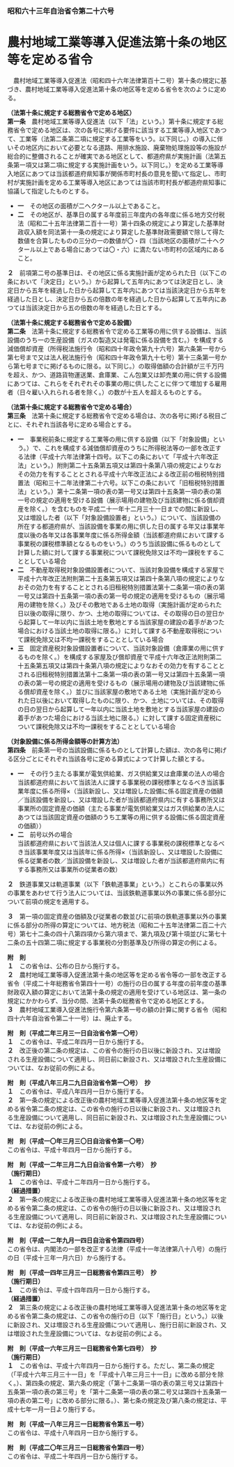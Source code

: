 ### 昭和六十三年自治省令第二十六号  
# 農村地域工業等導入促進法第十条の地区等を定める省令  
　農村地域工業等導入促進法（昭和四十六年法律第百十二号）第十条の規定に基づき、農村地域工業等導入促進法第十条の地区等を定める省令を次のように定める。  
  
**（法第十条に規定する総務省令で定める地区）**  
**第一条**　農村地域工業等導入促進法（以下「法」という。）第十条に規定する総務省令で定める地区は、次の各号に掲げる要件に該当する工業等導入地区であつて、工業等（法第二条第二項に規定する工業等をいう。以下同じ。）の導入に伴いその地区内において必要となる道路、用排水施設、廃棄物処理施設等の施設が総合的に整備されることが確実である地区として、都道府県が実施計画（法第五条第一項又は第二項に規定する実施計画をいう。以下同じ。）を定める工業等導入地区にあつては当該都道府県知事が関係市町村長の意見を聞いて指定し、市町村が実施計画を定める工業等導入地区にあつては当該市町村長が都道府県知事に協議して指定したものとする。  
* **一**　その地区の面積が二ヘクタール以上であること。  
* **二**　その地区が、基準日の属する年度前三年度内の各年度に係る地方交付税法（昭和二十五年法律第二百十一号）第十四条の規定により算定した基準財政収入額を同法第十一条の規定により算定した基準財政需要額で除して得た数値を合算したものの三分の一の数値が〇・四（当該地区の面積が二十ヘクタール以上である場合にあつては〇・六）に満たない市町村の区域内にあること。  
  
**２**　前項第二号の基準日は、その地区に係る実施計画が定められた日（以下この条において「決定日」という。）から起算して五年内にあつては決定日とし、決定日から五年を経過した日から起算して五年内にあつては当該決定日から五年を経過した日とし、決定日から五の倍数の年を経過した日から起算して五年内にあつては当該決定日から五の倍数の年を経過した日とする。  
  
**（法第十条に規定する総務省令で定める設備）**  
**第二条**　法第十条に規定する総務省令で定める工業等の用に供する設備は、当該設備のうち一の生産設備（ガスの製造又は発電に係る設備を含む。）を構成する減価償却資産（所得税法施行令（昭和四十年政令第九十六号）第六条第一号から第七号まで又は法人税法施行令（昭和四十年政令第九十七号）第十三条第一号から第七号までに掲げるものに限る。以下同じ。）の取得価額の合計額が三千万円を超え、かつ、道路貨物運送業、倉庫業、こん包業又は卸売業の用に供する設備にあつては、これらをそれぞれその事業の用に供したことに伴つて増加する雇用者（日々雇い入れられる者を除く。）の数が十五人を超えるものとする。  
  
**（法第十条に規定する総務省令で定める場合）**  
**第三条**　法第十条に規定する総務省令で定める場合は、次の各号に掲げる税目ごとに、それぞれ当該各号に定める場合とする。  
* **一**　事業税前条に規定する工業等の用に供する設備（以下「対象設備」という。）で、これを構成する減価償却資産のうちに所得税法等の一部を改正する法律（平成十六年法律第十四号。以下この条において「平成十六年改正法」という。）附則第二十五条第五項又は第四十条第八項の規定によりなおその効力を有することとされる平成十六年改正法による改正前の租税特別措置法（昭和三十二年法律第二十六号。以下この条において「旧租税特別措置法」という。）第十二条第一項の表の第一号又は第四十五条第一項の表の第一号の規定の適用を受ける設備（展示場用の建物及び当該建物に係る償却資産を除く。）を含むものを平成二十一年十二月三十一日までの間に新設し、又は増設した者（以下「対象設備設置者」という。）について、当該設備の所在する都道府県が、当該設備を事業の用に供した日の属する年又は事業年度以後の各年又は各事業年度に係る所得金額（当該都道府県において課する事業税の課税標準額となるものをいう。）のうち当該設備に係るものとして計算した額に対して課する事業税について課税免除又は不均一課税をすることとしている場合  
* **二**　不動産取得税対象設備設置者について、当該対象設備を構成する家屋で平成十六年改正法附則第二十五条第五項又は第四十条第八項の規定によりなおその効力を有することとされる旧租税特別措置法第十二条第一項の表の第一号又は第四十五条第一項の表の第一号の規定の適用を受けるもの（展示場用の建物を除く。）及びその敷地である土地の取得（実施計画が定められた日以後の取得に限り、かつ、土地の取得については、その取得の日の翌日から起算して一年以内に当該土地を敷地とする当該家屋の建設の着手があつた場合における当該土地の取得に限る。）に対して課する不動産取得税について課税免除又は不均一課税をすることとしている場合  
* **三**　固定資産税対象設備設置者について、当該対象設備（倉庫業の用に供するものを除く。）を構成する家屋及び償却資産で平成十六年改正法附則第二十五条第五項又は第四十条第八項の規定によりなおその効力を有することとされる旧租税特別措置法第十二条第一項の表の第一号又は第四十五条第一項の表の第一号の規定の適用を受けるもの（展示場用の建物及び当該建物に係る償却資産を除く。）並びに当該家屋の敷地である土地（実施計画が定められた日以後において取得したものに限り、かつ、土地については、その取得の日の翌日から起算して一年以内に当該土地を敷地とする当該家屋の建設の着手があつた場合における当該土地に限る。）に対して課する固定資産税について課税免除又は不均一課税をすることとしている場合  
  
**（対象設備に係る所得金額等の計算方法）**  
**第四条**　前条第一号の当該設備に係るものとして計算した額は、次の各号に掲げる区分ごとにそれぞれ当該各号に定める算式によつて計算した額とする。  
* **一**　その行う主たる事業が電気供給業、ガス供給業又は倉庫業の法人の場合  
当該都道府県において当該法人に課する事業税の課税標準となるべき当該事業年度に係る所得×（当該新設し、又は増設した設備に係る固定資産の価額／当該設備を新設し、又は増設した者が当該都道府県内に有する事務所又は事業所の固定資産の価額（主たる事業が電気供給業又はガス供給業の法人にあつては当該固定資産の価額のうち工業等の用に供する設備に係る固定資産の価額））  
* **二**　前号以外の場合  
当該都道府県において当該法人又は個人に課する事業税の課税標準となるべき当該事業年度又は当該年に係る所得×（当該新設し、又は増設した設備に係る従業者の数／当該設備を新設し、又は増設した者が当該都道府県内に有する事務所又は事業所の従業者の数）  
  
**２**　鉄道事業又は軌道事業（以下「鉄軌道事業」という。）とこれらの事業以外の事業をあわせて行う法人については、当該鉄軌道事業以外の事業に係る部分について前項の規定を適用する。  
  
**３**　第一項の固定資産の価額及び従業者の数並びに前項の鉄軌道事業以外の事業に係る部分の所得の算定については、地方税法（昭和二十五年法律第二百二十六号）第七十二条の四十八第四項から第六項まで、第九項及び第十項並びに第七十二条の五十四第二項に規定する事業税の分割基準及び所得の算定の例による。  
  
**附　則**  
**１**　この省令は、公布の日から施行する。  
**２**　農村地域工業等導入促進法第十条の地区等を定める省令等の一部を改正する省令（平成二十年総務省令第四十一号）の施行の日の属する年度の前年度の基準財政収入額の算定において法第十条の規定の適用を受けている地区は、第一条の規定にかかわらず、当分の間、法第十条の総務省令で定める地区とする。  
**３**　農村地域工業導入促進法施行令第六条第一号の額の計算に関する省令（昭和四十六年自治省令第二十一号）は、廃止する。  
  
**附　則（平成二年三月三一日自治省令第一〇号）**  
**１**　この省令は、平成二年四月一日から施行する。  
**２**　改正後の第二条の規定は、この省令の施行の日以後に新設され、又は増設される生産設備について適用し、同日前に新設され、又は増設された生産設備については、なお従前の例による。  
  
**附　則（平成八年三月二九日自治省令第一〇号）　抄**  
**１**　この省令は、平成八年四月一日から施行する。  
**２**　第一条の規定による改正後の農村地域工業等導入促進法第十条の地区等を定める省令第二条の規定は、この省令の施行の日以後に新設され、又は増設される生産設備について適用し、同日前に新設され、又は増設された生産設備については、なお従前の例による。  
  
**附　則（平成一〇年三月三〇日自治省令第一〇号）**  
この省令は、平成十年四月一日から施行する。  
  
**附　則（平成一二年三月二九日自治省令第一六号）　抄**  
**（施行期日）**  
**１**　この省令は、平成十二年四月一日から施行する。  
**（経過措置）**  
**２**　第一条の規定による改正後の農村地域工業等導入促進法第十条の地区等を定める省令第二条の規定は、この省令の施行の日以後に新設され、又は増設される生産設備について適用し、同日前に新設され、又は増設された生産設備については、なお従前の例による。  
  
**附　則（平成一二年九月一四日自治省令第四四号）**  
この省令は、内閣法の一部を改正する法律（平成十一年法律第八十八号）の施行の日（平成十三年一月六日）から施行する。  
  
**附　則（平成一四年三月三一日総務省令第四三号）　抄**  
**（施行期日）**  
**１**　この省令は、平成十四年四月一日から施行する。  
**（経過措置）**  
**２**　第三条の規定による改正後の農村地域工業等導入促進法第十条の地区等を定める省令第二条の規定は、この省令の施行の日（以下「施行日」という。）以後に新設され、又は増設される生産設備について適用し、施行日前に新設され、又は増設された生産設備については、なお従前の例による。  
  
**附　則（平成一六年三月三一日総務省令第七四号）　抄**  
**（施行期日）**  
**１**　この省令は、平成十六年四月一日から施行する。ただし、第二条の規定（「平成十六年三月三十一日」を「平成十八年三月三十一日」に改める部分を除く。）、第四条の規定、第六条の規定（「第十二条第一項の表の第三号又は第四十五条第一項の表の第三号」を「第十二条第一項の表の第二号又は第四十五条第一項の表の第二号」に改める部分に限る。）、第七条の規定及び第八条の規定は、平成十七年一月一日より施行する。  
  
**附　則（平成一八年三月三一日総務省令第五一号）**  
この省令は、平成十八年四月一日から施行する。  
  
**附　則（平成二〇年三月三一日総務省令第四一号）**  
この省令は、平成二十年四月一日から施行する。  
  
